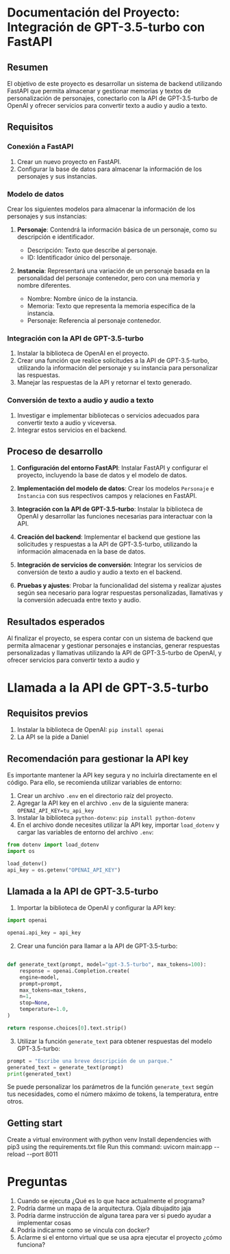 # Documentación del Proyecto: Integración de GPT-3.5-turbo con FastAPI

## Resumen

El objetivo de este proyecto es desarrollar un sistema de backend utilizando FastAPI que permita almacenar y gestionar memorias y textos de personalización de personajes, conectarlo con la API de GPT-3.5-turbo de OpenAI y ofrecer servicios para convertir texto a audio y audio a texto.

## Requisitos

### Conexión a FastAPI

1. Crear un nuevo proyecto en FastAPI.
2. Configurar la base de datos para almacenar la información de los personajes y sus instancias.

### Modelo de datos

Crear los siguientes modelos para almacenar la información de los personajes y sus instancias:

1. **Personaje**: Contendrá la información básica de un personaje, como su descripción e identificador.
   - Descripción: Texto que describe al personaje.
   - ID: Identificador único del personaje.

2. **Instancia**: Representará una variación de un personaje basada en la personalidad del personaje contenedor, pero con una memoria y nombre diferentes.
   - Nombre: Nombre único de la instancia.
   - Memoria: Texto que representa la memoria específica de la instancia.
   - Personaje: Referencia al personaje contenedor.

### Integración con la API de GPT-3.5-turbo

1. Instalar la biblioteca de OpenAI en el proyecto.
2. Crear una función que realice solicitudes a la API de GPT-3.5-turbo, utilizando la información del personaje y su instancia para personalizar las respuestas.
3. Manejar las respuestas de la API y retornar el texto generado.

### Conversión de texto a audio y audio a texto

1. Investigar e implementar bibliotecas o servicios adecuados para convertir texto a audio y viceversa.
2. Integrar estos servicios en el backend.

## Proceso de desarrollo

1. **Configuración del entorno FastAPI**: Instalar FastAPI y configurar el proyecto, incluyendo la base de datos y el modelo de datos.

2. **Implementación del modelo de datos**: Crear los modelos `Personaje` e `Instancia` con sus respectivos campos y relaciones en FastAPI.

3. **Integración con la API de GPT-3.5-turbo**: Instalar la biblioteca de OpenAI y desarrollar las funciones necesarias para interactuar con la API.

4. **Creación del backend**: Implementar el backend que gestione las solicitudes y respuestas a la API de GPT-3.5-turbo, utilizando la información almacenada en la base de datos.

5. **Integración de servicios de conversión**: Integrar los servicios de conversión de texto a audio y audio a texto en el backend.

6. **Pruebas y ajustes**: Probar la funcionalidad del sistema y realizar ajustes según sea necesario para lograr respuestas personalizadas, llamativas y la conversión adecuada entre texto y audio.

## Resultados esperados

Al finalizar el proyecto, se espera contar con un sistema de backend que permita almacenar y gestionar personajes e instancias, generar respuestas personalizadas y llamativas utilizando la API de GPT-3.5-turbo de OpenAI, y ofrecer servicios para convertir texto a audio y



# Llamada a la API de GPT-3.5-turbo

## Requisitos previos

1. Instalar la biblioteca de OpenAI: `pip install openai`
2. La API se la pide a Daniel

## Recomendación para gestionar la API key

Es importante mantener la API key segura y no incluirla directamente en el código. Para ello, se recomienda utilizar variables de entorno:

1. Crear un archivo `.env` en el directorio raíz del proyecto.
2. Agregar la API key en el archivo `.env` de la siguiente manera: `OPENAI_API_KEY=tu_api_key`
3. Instalar la biblioteca `python-dotenv`: `pip install python-dotenv`
4. En el archivo donde necesites utilizar la API key, importar `load_dotenv` y cargar las variables de entorno del archivo `.env`:

```python
from dotenv import load_dotenv
import os

load_dotenv()
api_key = os.getenv("OPENAI_API_KEY")
```
## Llamada a la API de GPT-3.5-turbo

1. Importar la biblioteca de OpenAI y configurar la API key:

```python
import openai

openai.api_key = api_key
```
2. Crear una función para llamar a la API de GPT-3.5-turbo:

```python

def generate_text(prompt, model="gpt-3.5-turbo", max_tokens=100):
    response = openai.Completion.create(
    engine=model,
    prompt=prompt,
    max_tokens=max_tokens,
    n=1,
    stop=None,
    temperature=1.0,
)

return response.choices[0].text.strip()
```

3. Utilizar la función `generate_text` para obtener respuestas del modelo GPT-3.5-turbo:

```python
prompt = "Escribe una breve descripción de un parque."
generated_text = generate_text(prompt)
print(generated_text)
```


Se puede personalizar los parámetros de la función `generate_text` según tus necesidades, como el número máximo de tokens, la temperatura, entre otros.

## Getting start

Create a virtual environment with python venv
Install dependencies with pip3 using the requirements.txt file
Run this command: uvicorn main:app --reload --port 8011

# Preguntas
1. Cuando se ejecuta ¿Qué es lo que hace actualmente el programa? 
2. Podría darme un mapa de la arquitectura. Ojala dibujadito jaja
3. Podría darme instrucción de alguna tarea para ver si puedo ayudar a implementar cosas
4. Podría indicarme como se vincula con docker?
5. Aclarme si el entorno virtual que se usa apra ejecutar el proyecto ¿cómo funciona?
